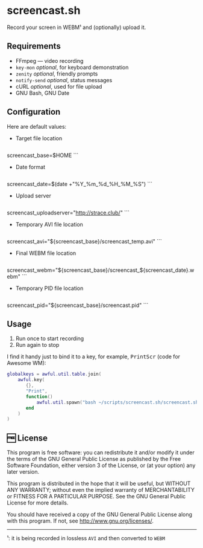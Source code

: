# screencast.sh

Record your screen in WEBM¹ and (optionally) upload it.

## Requirements
 - FFmpeg — video recording
 - `key-mon` *optional*, for keyboard demonstration
 - `zenity` *optional*, friendly prompts
 - `notify-send` *optional*, status messages
 - cURL *optional*, used for file upload
 - GNU Bash, GNU Date

## Configuration

Here are default values:

- Target file location

    ```
screencast_base=$HOME
    ```

- Date format

    ```
screencast_date=$(date +"%Y_%m_%d_%H_%M_%S")
    ```

- Upload server

    ```
screencast_uploadserver="http://strace.club/"
    ```

- Temporary AVI file location

    ```
screencast_avi="${screencast_base}/screencast_temp.avi"
    ```

- Final WEBM file location

    ```
screencast_webm="${screencast_base}/screencast_${screencast_date}.webm"
    ```

- Temporary PID file location

    ```
screencast_pid="${screencast_base}/screencast.pid"
    ```

## Usage

1. Run once to start recording
2. Run again to stop

I find it handy just to bind it to a key, for example, <kbd>PrintScr</kbd> (code for Awesome WM):

```lua
globalkeys = awful.util.table.join(
    awful.key(
       {},
       "Print",
       function()
           awful.util.spawn("bash ~/scripts/screencast.sh/screencast.sh", false)
       end
    )
)
```

## :free: License

This program is free software: you can redistribute it and/or modify it under the terms of the GNU General Public License as published by the Free Software Foundation, either version 3 of the License, or (at your option) any later version.

This program is distributed in the hope that it will be useful, but WITHOUT ANY WARRANTY; without even the implied warranty of MERCHANTABILITY or FITNESS FOR A PARTICULAR PURPOSE.  See the GNU General Public License for more details.

You should have received a copy of the GNU General Public License along with this program.  If not, see <http://www.gnu.org/licenses/>.

---

¹: it is being recorded in lossless `AVI` and then converted to `WEBM`
